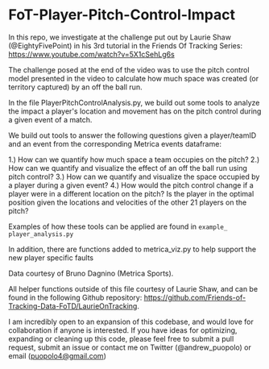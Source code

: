 # FoT-Player-Pitch-Control-Impact

In this repo, we investigate at the challenge put out by Laurie Shaw (@EightyFivePoint) in his 3rd tutorial in the Friends Of Tracking Series: https://www.youtube.com/watch?v=5X1cSehLg6s

The challenge posed at the end of the video was to use the pitch control model presented in the video to calculate how much space was created (or territory captured) by an off the ball run.

In the file PlayerPitchControlAnalysis.py, we build out some tools to analyze the impact a player's location and movement has on the pitch control during a given event of a match.

We build out tools to answer the following questions given a player/teamID and an event from the corresponding Metrica events dataframe:

1.) How can we quantify how much space a team occupies on the pitch?
2.) How can we quantify and visualize the effect of an off the ball run using pitch control?
3.) How can we quantify and visualize the space occupied by a player during a given event?
4.) How would the pitch control change if a player were in a different location on the pitch? Is the player in the optimal position given the locations and velocities of the other 21 players on the pitch?

Examples of how these tools can be applied are found in ``example_ player_analysis.py``

In addition, there are functions added to metrica_viz.py to help support the new player specific faults

Data courtesy of Bruno Dagnino (Metrica Sports).

All helper functions outside of this file courtesy of Laurie Shaw, and can be found in the following Github repository: https://github.com/Friends-of-Tracking-Data-FoTD/LaurieOnTracking.

I am incredibly open to an expansion of this codebase, and would love for collaboration if anyone is interested. If you have ideas for optimizing, expanding or cleaning up this code, please feel free to submit a pull request, submit an issue or contact me on Twitter (@andrew_puopolo) or email (puopolo4@gmail.com) 
